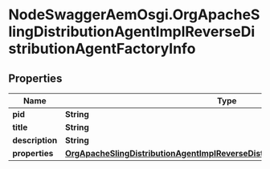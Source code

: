 # NodeSwaggerAemOsgi.OrgApacheSlingDistributionAgentImplReverseDistributionAgentFactoryInfo

## Properties

Name | Type | Description | Notes
------------ | ------------- | ------------- | -------------
**pid** | **String** |  | [optional] 
**title** | **String** |  | [optional] 
**description** | **String** |  | [optional] 
**properties** | [**OrgApacheSlingDistributionAgentImplReverseDistributionAgentFactoryProperties**](OrgApacheSlingDistributionAgentImplReverseDistributionAgentFactoryProperties.md) |  | [optional] 


